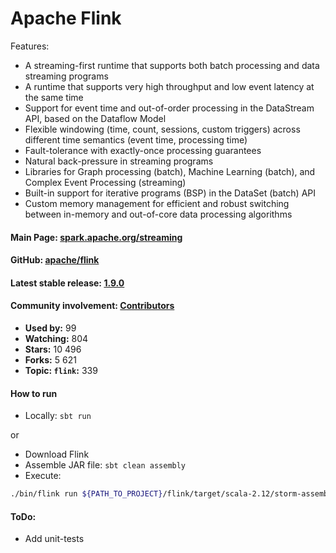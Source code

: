 # Apache Flink

Features:

* A streaming-first runtime that supports both batch processing and data streaming programs
* A runtime that supports very high throughput and low event latency at the same time
* Support for event time and out-of-order processing in the DataStream API, based on the Dataflow Model
* Flexible windowing (time, count, sessions, custom triggers) across different time semantics (event time, processing time)
* Fault-tolerance with exactly-once processing guarantees
* Natural back-pressure in streaming programs
* Libraries for Graph processing (batch), Machine Learning (batch), and Complex Event Processing (streaming)
* Built-in support for iterative programs (BSP) in the DataSet (batch) API
* Custom memory management for efficient and robust switching between in-memory and out-of-core data processing algorithms

#### Main Page: [spark.apache.org/streaming](https://flink.apache.org)

#### GitHub:  [apache/flink](https://github.com/apache/flink)

#### Latest stable release: [1.9.0](https://flink.apache.org/downloads.html)

#### Community involvement: [Contributors](https://github.com/apache/flink/graphs/contributors)

* **Used by:** 99
* **Watching:** 804
* **Stars:** 10 496
* **Forks:** 5 621
* **Topic: `flink`:** 339

#### How to run

* Locally: `sbt run`

or 

* Download Flink
* Assemble JAR file: `sbt clean assembly`
* Execute:

```bash
./bin/flink run ${PATH_TO_PROJECT}/flink/target/scala-2.12/storm-assembly-0.1.0-SNAPSHOT.jar
```

#### ToDo:
* Add unit-tests